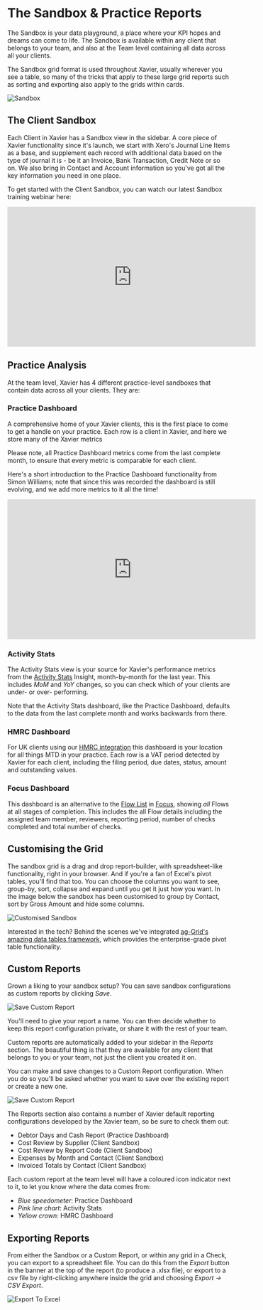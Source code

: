 ---
---

# The Sandbox & Practice Reports
The Sandbox is your data playground, a place where your KPI hopes and dreams can come to life. The Sandbox is available 
within any client that belongs to your team, and also at the Team level containing all data across all your clients. 

The Sandbox grid format is used throughout Xavier, usually wherever you see a table, so many of the tricks that apply to 
these large grid reports such as sorting and exporting also apply to the grids within cards.  

![Sandbox](./images/sandbox.png)

## The Client Sandbox

Each Client in Xavier has a Sandbox view in the sidebar. A core piece of Xavier functionality since it's launch, we start 
with Xero's Journal Line Items as a base, and supplement each record with additional data based on the type of
journal it is - be it an Invoice, Bank Transaction, Credit Note or so on. We also bring in Contact and Account
information so you've got all the key information you need in one place.

To get started with the Client Sandbox, you can watch our latest Sandbox training webinar here:

<iframe width="560" height="315" src="https://www.youtube.com/embed/LiwjlNFiHs8?rel=0" frameborder="0" allow="autoplay; encrypted-media" allowfullscreen></iframe>

## Practice Analysis

At the team level, Xavier has 4 different practice-level sandboxes that contain data across all your clients. They are:

### Practice Dashboard
A comprehensive home of your Xavier clients, this is the first place to come to get a handle on your practice. Each row is a client in Xavier, and here we store many of the Xavier metrics 

Please note, all Practice Dashboard metrics come from the last complete month, to ensure that every metric is comparable for each client.  

Here's a short introduction to the Practice Dashboard functionality from Simon Williams; note that since this was recorded 
the dashboard is still evolving, and we add more metrics to it all the time!

<iframe width="560" height="315" src="https://www.youtube.com/embed/K9MX2tsKMW4?rel=0" frameborder="0" allow="autoplay; encrypted-media" allowfullscreen></iframe>

### Activity Stats
The Activity Stats view is your source for Xavier's performance metrics from the [Activity Stats](/insights.html#activity-stats) 
Insight, month-by-month for the last year. This includes _MoM_ and _YoY_ changes, so you can check which of your clients 
are under- or over- performing. 

Note that the Activity Stats dashboard, like the Practice Dashboard, defaults to the data from the last complete month and works backwards from there.

### HMRC Dashboard
For UK clients using our [HMRC integration](/integrations.html#hmrc-uk-only) this dashboard is your location for all things 
MTD in your practice. Each row is a VAT period detected by Xavier for each client, including the filing period, due dates, 
status, amount and outstanding values.

### Focus Dashboard
This dashboard is an alternative to the [Flow List](/focus.html#the-flow-list) in [Focus](https://help.xavier-analytics.com/focus.html#focus), 
showing _all_ Flows at all stages of completion. This includes the all Flow details including the assigned team member, 
reviewers, reporting period, number of checks completed and total number of checks.


## Customising the Grid
The sandbox grid is a drag and drop report-builder, with spreadsheet-like functionality, right in your browser. And if you're
a fan of Excel's pivot tables, you'll find that too. You can choose the columns you want to see, group-by, sort, collapse
and expand until you get it just how you want. In the image below the sandbox has been customised to group by Contact,
sort by Gross Amount and hide some columns.

![Customised Sandbox](./images/customised-sandbox.png)

Interested in the tech? Behind the scenes we've integrated [ag-Grid's amazing data tables framework](https://www.ag-grid.com/),
which provides the enterprise-grade pivot table functionality.

## Custom Reports
Grown a liking to your sandbox setup? You can save sandbox configurations as custom reports by clicking *Save*.

![Save Custom Report](./images/save-custom-report.png)

You'll need to give your report a name. You can then decide whether to keep this report configuration private, or
share it with the rest of your team.

Custom reports are automatically added to your sidebar in the *Reports* section. The beautiful thing is that they are
available for any client that belongs to you or your team, not just the client you created it on.

You can make and save changes to a Custom Report configuration. When you do so you'll be asked whether you want to save
over the existing report or create a new one.

![Save Custom Report](./images/save-report-changes.png)

The Reports section also contains a number of Xavier default reporting configurations developed by the Xavier team, so 
be sure to check them out:

- Debtor Days and Cash Report (Practice Dashboard)
- Cost Review by Supplier (Client Sandbox)
- Cost Review by Report Code (Client Sandbox)
- Expenses by Month and Contact (Client Sandbox)
- Invoiced Totals by Contact (Client Sandbox)

Each custom report at the team level will have a coloured icon indicator next to it, to let you know where the data comes from:
- _Blue speedometer_: Practice Dashboard
- _Pink line chart_: Activity Stats
- _Yellow crown_: HMRC Dashboard

## Exporting Reports
From either the Sandbox or a Custom Report, or within any grid in a Check, you can export to a spreadsheet file. You can 
do this from the *Export* button in the banner at the top of the report (to produce a .xlsx file), or export to a csv 
file by right-clicking anywhere inside the grid and choosing *Export -> CSV Export*.

![Export To Excel](./images/export-to-excel.png)
